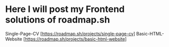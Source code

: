# Here I will post my Frontend solutions of roadmap.sh

Single-Page-CV [https://roadmap.sh/projects/single-page-cv]
Basic-HTML-Website [https://roadmap.sh/projects/basic-html-website]

